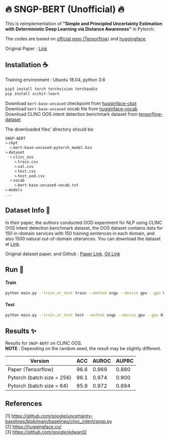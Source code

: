 # :fire: SNGP-BERT (Unofficial) :fire:
This is reimplementation of **"Simple and Principled Uncertainty Estimation with Deterministic Deep Learning via Distance Awareness"** in Pytorch.

The codes are based on [official repo (Tensorflow)](https://github.com/google/uncertainty-baselines/blob/main/baselines/clinc_intent/sngp.py) and [huggingface](https://huggingface.co/).

Original Paper : [Link](https://arxiv.org/pdf/2006.10108.pdf)

## Installation :coffee:

Training environment : Ubuntu 18.04, python 3.6
```bash
pip3 install torch torchvision torchaudio
pip install scikit-learn
```

Download `bert-base-uncased` checkpoint from [hugginface-ckpt](https://huggingface.co/bert-base-uncased/tree/main)  
Download `bert-base-uncased` vocab file from [hugginface-vocab](https://huggingface.co/bert-base-uncased/resolve/main/vocab.txt)  
Download CLINC OOS intent detection benchmark dataset from [tensorflow-dataset](https://github.com/jereliu/datasets/raw/master/clinc_oos.zip)

The downloaded files' directory should be:

```bash
SNGP-BERT
ㄴckpt
  ㄴbert-base-uncased-pytorch_model.bin
ㄴdataset
  ㄴclinc_oos
    ㄴtrain.csv
    ㄴval.csv
    ㄴtest.csv
    ㄴtest_ood.csv
  ㄴvocab
    ㄴbert-base-uncased-vocab.txt
ㄴmodels
...
```


## Dataset Info :book:

In their paper, the authors conducted OOD experiment for NLP using CLINC OOS intent detection benchmark dataset, the OOS dataset contains data for 150 in-domain services with 150 training
sentences in each domain, and also 1500 natural out-of-domain utterances.
You can download the dataset at [Link](https://github.com/jereliu/datasets/raw/master/clinc_oos.zip).

Original dataset paper, and Github : [Paper Link](https://aclanthology.org/D19-1131/), [Git Link](https://github.com/clinc/oos-eval)

## Run :star2:

#### Train
```bash
python main.py --train_or_test train --method sngp --device gpu --gpu 0
```

#### Test

```bash
python main.py --train_or_test test --method sngp --device gpu --gpu 0
```

## Results :sparkles:

Results for `SNGP-BERT` on CLINC OOS.  
**NOTE** : Depending on the random seed, the result may be slightly different.

| Version | ACC | AUROC | AUPRC |
| --- | --- | --- | --- |
| Paper (Tensorflow) | 96.6 | 0.969 | 0.880 |
| Pytorch (batch size = 256) | 96.1 | 0.974 | 0.900 |
| Pytorch (batch size = 64) | 95.9 | 0.972 | 0.894 |


## References

[1] https://github.com/google/uncertainty-baselines/blob/main/baselines/clinc_intent/sngp.py  
[2] https://huggingface.co/  
[3] https://github.com/google/edward2